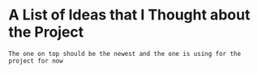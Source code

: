 # A List of Ideas that I Thought about the Project 
`The one on top should be the newest and the one is using for the project for now`

